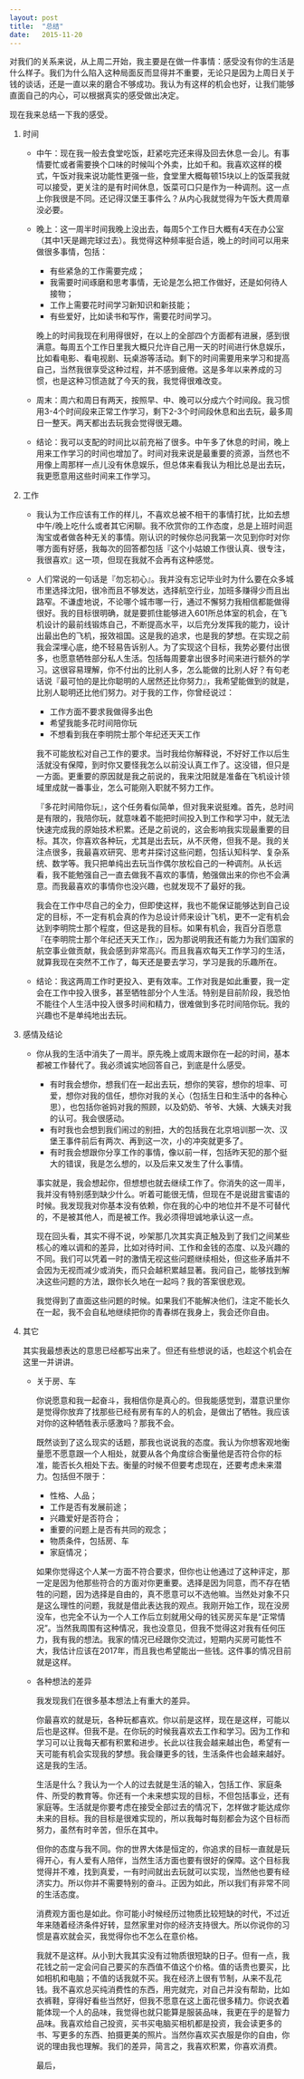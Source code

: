 ```yaml
---
layout: post
title:  "总结"
date:   2015-11-20
---
```


对我们的关系来说，从上周二开始，我主要是在做一件事情：感受没有你的生活是什么样子。我们为什么陷入这种局面反而显得并不重要，无论只是因为上周日关于钱的谈话，还是一直以来的磨合不够成功。我认为有这样的机会也好，让我们能够直面自己的内心，可以根据真实的感受做出决定。

现在我来总结一下我的感受。  

1. 时间
	* 中午：现在我一般去食堂吃饭，赶紧吃完还来得及回去休息一会儿。有事情要忙或者需要换个口味的时候叫个外卖，比如千和。我喜欢这样的模式，午饭对我来说功能性更强一些，食堂里大概每顿15块以上的饭菜我就可以接受，更关注的是有时间休息，饭菜可口只是作为一种调剂。这一点上你我很是不同。还记得汉堡王事件么？从内心我就觉得为午饭大费周章没必要。
	
	* 晚上：这一周半时间我晚上没出去，每周5个工作日大概有4天在办公室（其中1天是踢完球过去）。我觉得这种频率挺合适，晚上的时间可以用来做很多事情，包括：
		* 有些紧急的工作需要完成；
		* 我需要时间琢磨和思考事情，无论是怎么把工作做好，还是如何待人接物；
		* 工作上需要花时间学习新知识和新技能；
		* 有些爱好，比如读书和写作，需要花时间学习。
		  
		晚上的时间我现在利用得很好，在以上的全部四个方面都有进展，感到很满意。每周五个工作日里我大概只允许自己用一天的时间进行休息娱乐，比如看电影、看电视剧、玩桌游等活动。剩下的时间需要用来学习和提高自己，当然我很享受这种过程，并不感到疲倦。这是多年以来养成的习惯，也是这种习惯造就了今天的我，我觉得很难改变。
		
	* 周末：周六和周日有两天，按照早、中、晚可以分成六个时间段。我习惯用3-4个时间段来正常工作学习，剩下2-3个时间段休息和出去玩，最多周日一整天。两天都出去玩我会觉得很无趣。

	* 结论：我可以支配的时间比以前充裕了很多。中午多了休息的时间，晚上用来工作学习的时间也增加了。时间对我来说是最重要的资源，当然也不用像上周那样一点儿没有休息娱乐，但总体来看我认为相比总是出去玩，我更愿意用这些时间来工作学习。

2. 工作
	* 我认为工作应该有工作的样儿，不喜欢总被不相干的事情打扰，比如去想中午/晚上吃什么或者其它闲聊。我不欣赏你的工作态度，总是上班时间逛淘宝或者做各种无关的事情。刚认识的时候你总问我第一次见到你时对你哪方面有好感，我每次的回答都包括『这个小姑娘工作很认真、很专注，我很喜欢』这一项，但现在我就不会再有这种感觉。

	* 人们常说的一句话是『勿忘初心』。我并没有忘记毕业时为什么要在众多城市里选择沈阳，很冷而且不够发达，选择航空行业，加班多赚得少而且出路窄。不谦虚地说，不论哪个城市哪一行，通过不懈努力我相信都能做得很好。我的目标很明确，就是要抓住能够进入601所总体室的机会，在飞机设计的最前线锻炼自己，不断提高水平，以后充分发挥我的能力，设计出最出色的飞机，报效祖国。这是我的追求，也是我的梦想。在实现之前我会深埋心底，绝不轻易告诉别人。为了实现这个目标，我势必要付出很多，也愿意牺牲部分私人生活。包括每周要拿出很多时间来进行额外的学习。这很容易理解，你不付出的比别人多，怎么能做的比别人好？有句老话说『最可怕的是比你聪明的人居然还比你努力』，我希望能做到的就是，比别人聪明还比他们努力。对于我的工作，你曾经说过：
		*	工作方面不要求我做得多出色
		* 希望我能多花时间陪你玩
		* 不想看到我在李明院士那个年纪还天天工作
		
		
		我不可能放松对自己工作的要求。当时我给你解释说，不好好工作以后生活就没有保障，到时你又要怪我怎么以前没认真工作了。这没错，但只是一方面。更重要的原因就是我之前说的，我来沈阳就是准备在飞机设计领域里成就一番事业，怎么可能刚入职就不努力工作。
		
		『多花时间陪你玩』，这个任务看似简单，但对我来说挺难。首先，总时间是有限的，我陪你玩，就意味着不能把时间投入到工作和学习中，就无法快速完成我的原始技术积累。还是之前说的，这会影响我实现最重要的目标。其次，你喜欢各种玩，尤其是出去玩，从不厌倦，但我不是。我的关注点很多，我最喜欢研究、思考并探讨这些问题，包括认知科学、复杂系统、数学等。我只把单纯出去玩当作偶尔放松自己的一种调剂。从长远看，我不能勉强自己一直去做我不喜欢的事情，勉强做出来的你也不会满意。而我最喜欢的事情你也没兴趣，也就发现不了最好的我。
		
		我会在工作中尽自己的全力，但即使这样，我也不能保证能够达到自己设定的目标，不一定有机会真的作为总设计师来设计飞机，更不一定有机会达到李明院士那个程度，但这是我的目标。如果有机会，我百分百愿意『在李明院士那个年纪还天天工作』，因为那说明我还有能力为我们国家的航空事业做贡献，我会感到非常高兴。而且我喜欢每天工作学习的生活，就算我现在突然不工作了，每天还是要去学习，学习是我的乐趣所在。
		
	* 结论：我这两周工作时更投入、更有效率。工作对我是如此重要，我一定会在工作中投入很多，甚至牺牲部分个人生活。特别是目前阶段，我恐怕不能往个人生活中投入很多时间和精力，很难做到多花时间陪你玩。我的兴趣也不是单纯地出去玩。

4. 感情及结论
	* 你从我的生活中消失了一周半。原先晚上或周末跟你在一起的时间，基本都被工作替代了。我必须诚实地回答自己，到底是什么感受。  
		* 有时我会想你，想我们在一起出去玩，想你的笑容，想你的坦率、可爱，想你对我的信任，想你对我的关心（包括生日和生活中的各种心思），也包括你爸妈对我的照顾，以及奶奶、爷爷、大姨、大姨夫对我的认可。我会很感动。
		* 有时我也会想到我们闹过的别扭，大的包括我在北京培训那一次、汉堡王事件前后有两次、再到这一次，小的冲突就更多了。
		* 有时我会想跟你分享工作的事情，像以前一样，包括昨天犯的那个挺大的错误，我是怎么想的，以及后来又发生了什么事情。
		
		事实就是，我会想起你，但想想也就去继续工作了。你消失的这一周半，我并没有特别感到缺少什么。听着可能很无情，但现在不是说甜言蜜语的时候。我发现我对你基本没有依赖，你在我的心中的地位并不是不可替代的，不是被其他人，而是被工作。我必须得坦诚地承认这一点。
		
		现在回头看，其实不得不说，吵架那几次其实真正触及到了我们之间某些核心的难以调和的差异，比如对待时间、工作和金钱的态度、以及兴趣的不同。我们可以凭着一时的激情无视这些问题继续相处，但这些矛盾并不会因为无视而减少或消失，而只会越积累越显著。我问自己，能够找到解决这些问题的方法，跟你长久地在一起吗？我的答案很悲观。  
		
		我觉得到了直面这些问题的时候。如果我们不能解决他们，注定不能长久在一起，我不会自私地继续把你的青春绑在我身上，我会还你自由。

	
4. 其它  

	其实我最想表达的意思已经都写出来了。但还有些想说的话，也趁这个机会在这里一并讲讲。

	* 关于房、车
	  
		你说愿意和我一起奋斗，我相信你是真心的。但我能感觉到，潜意识里你是觉得你放弃了找那些已经有房有车的人的机会，是做出了牺牲。我应该对你的这种牺牲表示感激吗？那我不会。  
		
		既然谈到了这么现实的话题，那我也说说我的态度。我认为你想客观地衡量愿不愿意跟一个人相处，就要从各个角度综合衡量他是否符合你的标准，能否长久相处下去。衡量的时候不但要考虑现在，还要考虑未来潜力。包括但不限于：
		* 性格、人品；
		* 工作是否有发展前途；
		* 兴趣爱好是否符合；
		* 重要的问题上是否有共同的观念；
		* 物质条件，包括房、车
		* 家庭情况；

		如果你觉得这个人某一方面不符合要求，但你也让他通过了这种评定，那一定是因为他那些符合的方面对你更重要。选择是因为同意，而不存在牺牲的问题，因为选择是自由的，真不愿意可以不选他嘛。当然处对象不只是这么理性的问题，我就是借此表达我的观点。我刚开始工作，现在没房没车，也完全不认为一个人工作后立刻就用父母的钱买房买车是“正常情况”。当然我周围有这种情况，我也没意见，但我不觉得这对我有任何压力，我有我的想法。我家的情况已经跟你交流过，短期内买房可能性不大，我估计应该在2017年，而且我也希望能出一些钱。这件事的情况目前就是这样。
		
	* 各种想法的差异

		我发现我们在很多基本想法上有重大的差异。
		
		你最喜欢的就是玩，各种玩都喜欢。你以前是这样，现在是这样，可能以后也是这样。但我不是。在你玩的时候我喜欢去工作和学习。因为工作和学习可以让我每天都有积累和进步。长此以往我会越来越出色，希望有一天可能有机会实现我的梦想。我会赚更多的钱，生活条件也会越来越好。这是我的生活。
		
		生活是什么？我认为一个人的过去就是生活的输入，包括工作、家庭条件、所受的教育等。你还有一个未来想实现的目标，不但包括事业，还有家庭等。生活就是你要考虑在接受全部过去的情况下，怎样做才能达成你未来的目标。我的目标是很难实现的，所以我每时每刻都会为这个目标而努力，虽然有时辛苦，但乐在其中。
		
		但你的态度与我不同。你的世界大体是恒定的，你追求的目标一直就是玩得开心，有人爱有人陪伴，当然生活方面也要有很好的保障。这个目标我觉得并不难，找到真爱，一有时间就出去玩就可以实现，当然他也要有经济实力。所以你并不需要特别的奋斗。正因为如此，所以我们有非常不同的生活态度。
		
		消费观方面也是如此。你可能小时候经历过物质比较短缺的时代，不过近年来随着经济条件好转，显然家里对你的经济支持很大。所以你说你的习惯是喜欢就会买，我觉得你也不怎么在意价格。  
		
		我就不是这样。从小到大我其实没有过物质很短缺的日子。但有一点，我花钱之前一定会问自己要买的东西值不值这个价格。值的话贵也要买，比如相机和电脑；不值的话我就不买。我在经济上很有节制，从来不乱花钱。我不喜欢总买纯消费性的东西，用完就完，对自己并没有帮助，比如衣裤鞋，穿得好看些当然好，但我不愿意在这上面花很多精力。你说衣着能体现一个人的品味，我觉得也就只能算是服装品味，我更在乎的是智力品味。我喜欢给自己投资，买书买电脑买相机都是投资，我会读更多的书、写更多的东西、拍摄更美的照片。当然你喜欢买衣服是你的自由，你说的理由我也理解。我们的差异，简言之，我喜欢积累，你喜欢消费。
		
		最后，
		
	
		
				
	

	
	
	
	
	
	